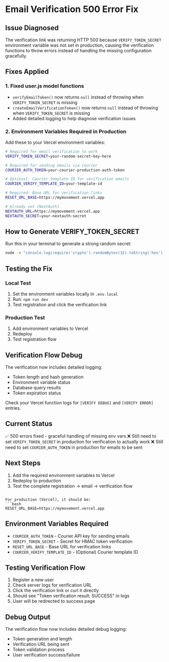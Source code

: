 # Email Verification 500 Error Fix

## Issue Diagnosed
The verification link was returning HTTP 500 because `VERIFY_TOKEN_SECRET` environment variable was not set in production, causing the verification functions to throw errors instead of handling the missing configuration gracefully.

## Fixes Applied

### 1. Fixed user.js model functions
- `verifyEmailToken()` now returns `null` instead of throwing when `VERIFY_TOKEN_SECRET` is missing
- `createEmailVerificationToken()` now returns `null` instead of throwing when `VERIFY_TOKEN_SECRET` is missing  
- Added detailed logging to help diagnose verification issues

### 2. Environment Variables Required in Production

Add these to your Vercel environment variables:

```bash
# Required for email verification to work
VERIFY_TOKEN_SECRET=your-random-secret-key-here

# Required for sending emails via Courier
COURIER_AUTH_TOKEN=your-courier-production-auth-token

# Optional: Courier template ID for verification emails
COURIER_VERIFY_TEMPLATE_ID=your-template-id

# Required: Base URL for verification links
RESET_URL_BASE=https://mymovement.vercel.app

# Already set (NextAuth)
NEXTAUTH_URL=https://mymovement.vercel.app
NEXTAUTH_SECRET=your-nextauth-secret
```

## How to Generate VERIFY_TOKEN_SECRET

Run this in your terminal to generate a strong random secret:
```bash
node -e "console.log(require('crypto').randomBytes(32).toString('hex'))"
```

## Testing the Fix

### Local Test
1. Set the environment variables locally in `.env.local`
2. Run: `npm run dev`
3. Test registration and click the verification link

### Production Test
1. Add environment variables to Vercel
2. Redeploy
3. Test registration flow

## Verification Flow Debug

The verification now includes detailed logging:
- Token length and hash generation
- Environment variable status
- Database query results
- Token expiration status

Check your Vercel function logs for `[VERIFY DEBUG]` and `[VERIFY ERROR]` entries.

## Current Status
✅ 500 errors fixed - graceful handling of missing env vars
❌ Still need to set `VERIFY_TOKEN_SECRET` in production for verification to actually work
❌ Still need to set `COURIER_AUTH_TOKEN` in production for emails to be sent

## Next Steps
1. Add the required environment variables to Vercel
2. Redeploy to production
3. Test the complete registration → email → verification flow
```

For production (Vercel), it should be:
```bash
RESET_URL_BASE=https://mymovement.vercel.app
```

## Environment Variables Required
- `COURIER_AUTH_TOKEN` - Courier API key for sending emails
- `VERIFY_TOKEN_SECRET` - Secret for HMAC token verification
- `RESET_URL_BASE` - Base URL for verification links
- `COURIER_VERIFY_TEMPLATE_ID` - (Optional) Courier template ID

## Testing Verification Flow
1. Register a new user
2. Check server logs for verification URL
3. Click the verification link or curl it directly
4. Should see "Token verification result: SUCCESS" in logs
5. User will be redirected to success page

## Debug Output
The verification flow now includes detailed debug logging:
- Token generation and length
- Verification URL being sent
- Token validation process
- User verification success/failure
